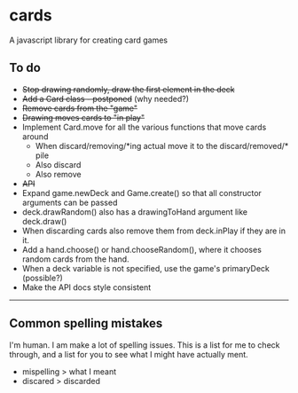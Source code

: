 # cards
A javascript library for creating card games

## To do
- ~~Stop drawing randomly, draw the first element in the deck~~
- ~~Add a Card class - postponed~~ (why needed?)
- ~~Remove cards from the "game"~~
- ~~Drawing moves cards to "in play"~~
- Implement Card.move for all the various functions that move cards around
    - When discard/removing/\*ing actual move it to the discard/removed/\* pile
    - Also discard
    - Also remove
- ~~API~~
- Expand game.newDeck and Game.create() so that all constructor arguments can be passed
- deck.drawRandom() also has a drawingToHand argument like deck.draw()
- When discarding cards also remove them from deck.inPlay if they are in it.
- Add a hand.choose() or hand.chooseRandom(), where it chooses random cards from the hand.
- When a deck variable is not specified, use the game's primaryDeck (possible?)
- Make the API docs style consistent

--------------------------------------------------------------------------------

## Common spelling mistakes

I'm human. I am make a lot of spelling issues. This is a list for me to check through, and a list for you to see what I might have actually ment.

- mispelling > what I meant
- discared > discarded
